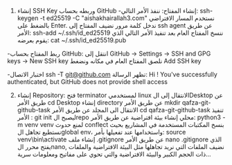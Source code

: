 
1. إنشاء SSH Key وربطه بحساب GitHub
-إنشاء المفتاح:
ننفذ الأمر التالي:
ssh-keygen -t ed25519 -C "aishakhairallah3.com"
نستخدم المسار الافتراضي بالضغط على Enter.
ندخل كلمة مرور
نضيف المفتاح إلى ssh agent عن طريق الأمر:
ssh-add ~/.ssh/id_ed25519
ننسخ المفتاح العام  بعد تنفيذ الأمر التالي الذي يقوم بعرضه:
cat ~/.ssh/id_ed25519.pub

-ربط المفتاح  بحساب GitHub:
انتقل إلى GitHub → Settings → SSH and GPG keys → New SSH key
نلصق المفتاح العام في مكانه  ونضغط Add SSH key
 
-اختبار الاتصال
ssh -T git@github.com
تظهر الرسالة:
Hi <AishaKhairAllahOIO>! You've successfully authenticated, but GitHub does not provide shell access

2. إنشاء Repository:
فتح terminator لمستخدمي linux 
الانتقال إلى الDesktop عن طريق الأمر 
cd Desktop
إنشاء directory عن طريق الأمر mkdir qafza-git-github-task
الانتقال الى المجلد عن طريق الأمر cd qafza-git-github-task
تنفيذ الأمر : git init ليصبح الrepo محلي 
إنشاء بيئة افتراضية عن طريق الأمر:
python3 -m venv venv  لمنع حدوث conflect بنسخ المكتبات المستخدمة في المشاريع بحيث نستطيع تجاهل الglobal env، واستخدامها عند تفعيلها بأمر:
source venv\bin\activate 
إنشاء ملف .gitignore عن طريق الأمر nano .gitignore الذي يفتح محرر الnano, نضيف الملفات التي نريد تجاهلها مثل البيئة الافتراضية والملفات ذات الحجم الكبير والبيئة الافتراضية والتي تحوي على مفاتيح ومعلومات سرية...
